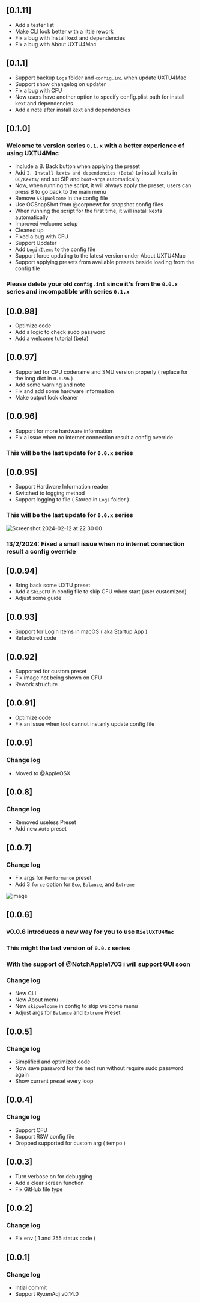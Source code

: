 ## [0.1.11]

- Add a tester list
- Make CLI look better with a little rework
- Fix a bug with Install kext and dependencies
- Fix a bug with About UXTU4Mac

## [0.1.1]

- Support backup `Logs` folder and `config.ini` when update UXTU4Mac
- Support show changelog on updater
- Fix a bug with CFU
- Now users have another option to specify config.plist path for install kext and dependencies
- Add a note after install kext and dependencies

## [0.1.0]

### Welcome to version series `0.1.x` with a better experience of using UXTU4Mac

- Include a B. Back button when applying the preset
- Add `I. Install kexts and dependencies (Beta)` to install kexts in `OC/Kexts/` and set SIP and `boot-args` automatically
- Now, when running the script, it will always apply the preset; users can press B to go back to the main menu
- Remove `SkipWelcome` in the config file
- Use OCSnapShot from @corpnewt for snapshot config files
- When running the script for the first time, it will install kexts automatically
- Improved welcome setup
- Cleaned up
- Fixed a bug with CFU
- Support Updater
- Add `LoginItems` to the config file
- Support force updating to the latest version under About UXTU4Mac
- Support applying presets from available presets beside loading from the config file
### Please delete your old `config.ini` since it's from the `0.0.x` series and incompatible with series `0.1.x`


## [0.0.98]

- Optimize code
- Add a logic to check sudo password
- Add a welcome tutorial (beta)


## [0.0.97]

- Supported for CPU codename and SMU version properly ( replace for the long dict in `0.0.96` )
- Add some warning and note
- Fix and add some hardware information
- Make output look cleaner


## [0.0.96]

- Support for more hardware information
- Fix a issue when no internet connection result a config override
### This will be the last update for `0.0.x` series


## [0.0.95]

- Support Hardware Information reader
- Switched to logging method
- Support logging to file ( Stored in `Logs` folder )
### This will be the last update for `0.0.x` series
![Screenshot 2024-02-12 at 22 30 00](https://github.com/gorouflex/UXTU4Mac/assets/98001973/c7faee7b-3f5c-49d7-9362-776206858795)
### 13/2/2024: Fixed a small issue when no internet connection result a config override

## [0.0.94]

- Bring back some UXTU preset
- Add a `SkipCFU` in config file to skip CFU when start (user customized)
- Adjust some guide


## [0.0.93]

- Support for Login Items in macOS ( aka Startup App )
- Refactored code


## [0.0.92]

- Supported for custom preset
- Fix image not being shown on CFU
- Rework structure


## [0.0.91]

- Optimize code
- Fix an issue when tool cannot instanly update config file


## [0.0.9]

### Change log

- Moved to @AppleOSX


## [0.0.8]

### Change log

- Removed useless Preset
- Add new `Auto` preset


## [0.0.7]

### Change log

- Fix args for `Performance` preset
- Add 3 `force` option for `Eco`, `Balance`, and `Extreme`

![image](https://github.com/gorouflex/RielUXTU4Mac/assets/98001973/05609b0d-94f7-4db8-9a2f-42739a38020c)


## [0.0.6]

### v0.0.6 introduces a new way for you to use `RielUXTU4Mac`
### This might the last version of `0.0.x` series
### With the support of @NotchApple1703 i will support GUI soon
### Change log
- New CLI
- New About menu
- New `skipwelcome` in config to skip welcome menu
- Adjust args for `Balance` and `Extreme` Preset

## [0.0.5]

### Change log
- Simplified and optimized code
- Now save password for the next run without require sudo password again
- Show current preset every loop


## [0.0.4]

### Change log
- Support CFU
- Support R&W config file
- Dropped supported for custom arg ( tempo )


## [0.0.3]

- Turn verbose on for debugging
- Add a clear screen function
- Fix GitHub file type

## [0.0.2]

### Change log
- Fix env ( 1 and 255 status code )


## [0.0.1]

### Change log
- Intial commit
- Support RyzenAdj v0.14.0

